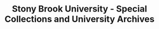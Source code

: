 ---
layout: repo
title: "Stony Brook University - Special Collections and University Archives"
id: 22660
permalink: repos/22660/
---